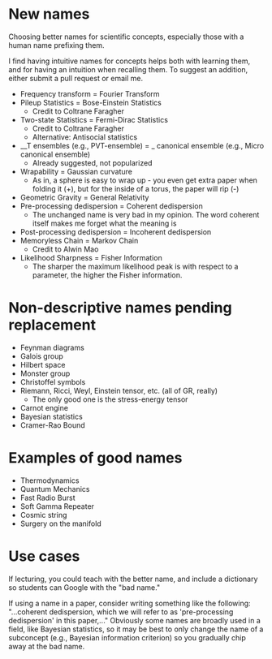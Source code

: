 # New names
Choosing better names for scientific concepts, especially those with a human name prefixing them.

I find having intuitive names for concepts helps both with learning them, and for having an intuition when recalling them. To suggest an addition, either submit a pull request or email me.

- Frequency transform = Fourier Transform
- Pileup Statistics = Bose-Einstein Statistics
    - Credit to Coltrane Faragher
- Two-state Statistics = Fermi-Dirac Statistics
    - Credit to Coltrane Faragher
    - Alternative: Antisocial statistics
- \_\_T ensembles (e.g., PVT-ensemble) = \_ canonical ensemble (e.g., Micro canonical ensemble)
    - Already suggested, not popularized
- Wrapability = Gaussian curvature
    - As in, a sphere is easy to wrap up - you even get extra paper when folding it (+), but for the inside of a torus, the paper will rip (-)
- Geometric Gravity = General Relativity
- Pre-processing dedispersion = Coherent dedispersion
    - The unchanged name is very bad in my opinion. The word coherent itself makes me forget what the meaning is
- Post-processing dedispersion = Incoherent dedispersion
- Memoryless Chain = Markov Chain
    - Credit to Alwin Mao
- Likelihood Sharpness = Fisher Information
    - The sharper the maximum likelihood peak is with respect to a parameter, the higher the Fisher information.

# Non-descriptive names pending replacement

- Feynman diagrams
- Galois group
- Hilbert space
- Monster group
- Christoffel symbols
- Riemann, Ricci, Weyl, Einstein tensor, etc. (all of GR, really)
    - The only good one is the stress-energy tensor
- Carnot engine
- Bayesian statistics
- Cramer-Rao Bound

# Examples of good names

- Thermodynamics
- Quantum Mechanics
- Fast Radio Burst
- Soft Gamma Repeater
- Cosmic string
- Surgery on the manifold

# Use cases

If lecturing, you could teach with the better name, and include a dictionary so students can Google with the "bad name."

If using a name in a paper, consider writing something like the following: "...coherent dedispersion, which we will refer to as 'pre-processing dedispersion' in this paper,..." Obviously some names are broadly used in a field, like Bayesian statistics, so it may be best to only change the name of a subconcept (e.g., Bayesian information criterion) so you gradually chip away at the bad name.
